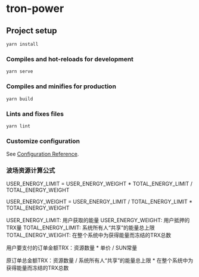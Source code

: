 # tron-power

## Project setup
```
yarn install
```

### Compiles and hot-reloads for development
```
yarn serve
```

### Compiles and minifies for production
```
yarn build
```

### Lints and fixes files
```
yarn lint
```

### Customize configuration
See [Configuration Reference](https://cli.vuejs.org/config/).


### 波场资源计算公式

USER_ENERGY_LIMIT = USER_ENERGY_WEIGHT * TOTAL_ENERGY_LIMIT / TOTAL_ENERGY_WEIGHT

USER_ENERGY_WEIGHT = USER_ENERGY_LIMIT / TOTAL_ENERGY_LIMIT * TOTAL_ENERGY_WEIGHT

USER_ENERGY_LIMIT: 用户获取的能量
USER_ENERGY_WEIGHT: 用户抵押的TRX量
TOTAL_ENERGY_LIMIT: 系统所有人“共享”的能量总上限
TOTAL_ENERGY_WEIGHT: 在整个系统中为获得能量而冻结的TRX总数


用户要支付的订单金额TRX：资源数量 * 单价 / SUN常量

原订单总金额TRX：资源数量 / 系统所有人“共享”的能量总上限 * 在整个系统中为获得能量而冻结的TRX总数


